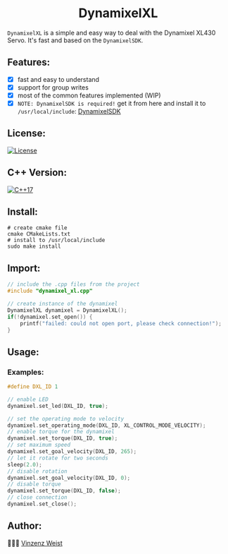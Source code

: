 <div align="center">
    <h1>
        <br>
            DynamixelXL
        <br>
    </h1>
</div>

`DynamixelXL` is a simple and easy way to deal with the Dynamixel XL430 Servo. It's fast and based on the `DynamixelSDK`. 

## Features:
- [X] fast and easy to understand
- [X] support for group writes
- [X] most of the common features implemented (WIP)
- [X] `NOTE: DynamixelSDK is required!` get it from here and install it to `/usr/local/include`: [DynamixelSDK](https://github.com/ROBOTIS-GIT/DynamixelSDK) 

## License:
[![License](https://img.shields.io/badge/license-GPLv3-blue.svg?longCache=true&style=flat)](https://github.com/Vinz1911/DynamixelXL/blob/master/LICENSE)

## C++ Version:
[![C++17](https://img.shields.io/badge/C++-17-blue.svg?logo=c%2B%2B&style=flat)](https://isocpp.org)

## Install:
```shell
# create cmake file
cmake CMakeLists.txt
# install to /usr/local/include
sudo make install

```

## Import:
```cpp
// include the .cpp files from the project
#include "dynamixel_xl.cpp"

// create instance of the dynamixel 
DynamixelXL dynamixel = DynamixelXL();
if(!dynamixel.set_open()) {
    printf("failed: could not open port, please check connection!");
}
```

## Usage:
### Examples:
```cpp
#define DXL_ID 1

// enable LED
dynamixel.set_led(DXL_ID, true);

// set the operating mode to velocity
dynamixel.set_operating_mode(DXL_ID, XL_CONTROL_MODE_VELOCITY);
// enable torque for the dynamixel
dynamixel.set_torque(DXL_ID, true);
// set maximum speed
dynamixel.set_goal_velocity(DXL_ID, 265);
// let it rotate for two seconds
sleep(2.0);
// disable rotation
dynamixel.set_goal_velocity(DXL_ID, 0);
// disable torque
dynamixel.set_torque(DXL_ID, false);
// close connection
dynamixel.set_close();

```

## Author:
👨🏼‍💻 [Vinzenz Weist](https://github.com/Vinz1911)